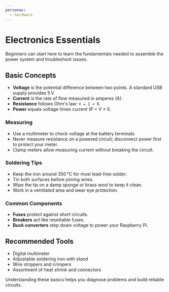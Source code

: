 ```yaml
---
personas:
  - hardware
---
```


# Electronics Essentials

Beginners can start here to learn the fundamentals needed to assemble the power system and troubleshoot issues.

## Basic Concepts
- **Voltage** is the potential difference between two points. A standard USB supply provides 5 V.
- **Current** is the rate of flow measured in amperes (A).
- **Resistance** follows Ohm's law: `V = I × R`.
- **Power** equals voltage times current (P = V × I).

### Measuring
- Use a multimeter to check voltage at the battery terminals.
- Never measure resistance on a powered circuit; disconnect power first to protect your meter.
- Clamp meters allow measuring current without breaking the circuit.

### Soldering Tips
- Keep the iron around 350 °C for most lead-free solder.
- Tin both surfaces before joining wires.
- Wipe the tip on a damp sponge or brass wool to keep it clean.
- Work in a ventilated area and wear eye protection.

### Common Components
- **Fuses** protect against short circuits.
- **Breakers** act like resettable fuses.
- **Buck converters** step down voltage to power your Raspberry Pi.

## Recommended Tools
- Digital multimeter
- Adjustable soldering iron with stand
- Wire strippers and crimpers
- Assortment of heat shrink and connectors

Understanding these basics helps you diagnose problems and build reliable circuits.
